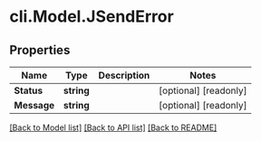 # cli.Model.JSendError

## Properties

Name | Type | Description | Notes
------------ | ------------- | ------------- | -------------
**Status** | **string** |  | [optional] [readonly] 
**Message** | **string** |  | [optional] [readonly] 

[[Back to Model list]](../README.md#documentation-for-models) [[Back to API list]](../README.md#documentation-for-api-endpoints) [[Back to README]](../README.md)

